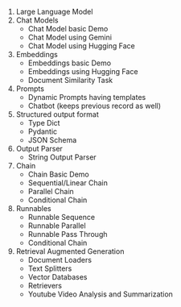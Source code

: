 <ol>
    <li>
        Large Language Model
    </li>
    <li>Chat Models 
        <ul>
            <li>Chat Model basic Demo</li>
            <li>Chat Model using Gemini </li>
            <li>Chat Model using Hugging Face </li>
        </ul>
    </li>
    <li>Embeddings 
        <ul>
            <li>Embeddings basic Demo</li>
            <li>Embeddings using Hugging Face </li>
            <li>Document Similarity Task </li>
        </ul>
    </li>
    <li>
         Prompts
         <ul>
            <li>Dynamic Prompts having templates</li>
            <li>Chatbot (keeps previous record as well)</li>
         </ul>
    </li>
    <li>
        Structured output format
        <ul>
            <li>Type Dict</li>
            <li>Pydantic</li>
            <li>JSON Schema</li>
        </ul>
    </li>
    <li>
        Output Parser
        <ul>
            <li>String Output Parser</li>
        </ul>
    </li>
    <li>
        Chain
        <ul>
            <li>Chain Basic Demo</li>
            <li>Sequential/Linear Chain</li>
            <li>Parallel Chain</li>
            <li>Conditional Chain</li>
        </ul>
    </li>
    <li>
        Runnables
        <ul>
            <li>Runnable Sequence</li>
            <li>Runnable Parallel</li>
            <li>Runnable Pass Through</li>
            <li>Conditional Chain</li>
        </ul>
    </li>
    <li>
        Retrieval Augmented Generation
        <ul>
            <li>Document Loaders</li>
            <li>Text Splitters</li>
            <li>Vector Databases</li>
            <li>Retrievers</li>
            <li>Youtube Video Analysis and Summarization</li>
        </ul>
    </li>


</ol>